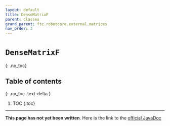 ```yaml
---
layout: default
title: DenseMatrixF
parent: classes
grand_parent: ftc.robotcore.external.matrices
nav_order: 3
---
```

# `DenseMatrixF`
{: .no_toc}

## Table of contents
{: .no_toc .text-delta }

1. TOC
{:toc}
---
**This page has not yet been written**. Here is the link to the [official JavaDoc](https://ftctechnh.github.io/ftc_app/doc/javadoc/org/firstinspires/ftc/robotcore/external/matrices/DenseMatrixF.html)
        
